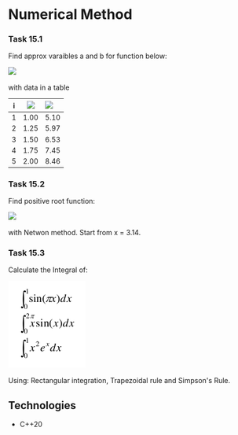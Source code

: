 # Numerical Method

### Task 15.1
Find approx varaibles a and b for function below:

 <img src="https://render.githubusercontent.com/render/math?math=y(x)=be^{ax}">

with data in a table


| i | <img src="https://render.githubusercontent.com/render/math?math=x_{i}">| <img src="https://render.githubusercontent.com/render/math?math=y_{i}"> |
|-|:-:|:-|
| 1 | 1.00 | 5.10
| 2 | 1.25 | 5.97
| 3 | 1.50 | 6.53
| 4 | 1.75 | 7.45
| 5 | 2.00 | 8.46

### Task 15.2

Find positive root function: 

 <img src="https://render.githubusercontent.com/render/math?math=2sin(x)-x=0">

with Netwon method. Start from x = 3.14. 


### Task 15.3

Calculate the Integral of:

<img src="integrals.png">

Using: Rectangular integration, Trapezoidal rule and Simpson's Rule.

## Technologies
* C++20
